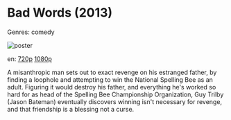 # Bad Words (2013)

Genres: comedy

![poster](http://image.tmdb.org/t/p/w500/cEnpV3XLvgTp3eVXhY2eyQKZk4r.jpg)

en:
  [720p](magnet:?xt=urn:btih:8B68F637552B197ADD16C1C67FBEBE02139006B0&tr=udp://glotorrents.pw:6969/announce&tr=udp://tracker.opentrackr.org:1337/announce&tr=udp://torrent.gresille.org:80/announce&tr=udp://tracker.openbittorrent.com:80&tr=udp://tracker.coppersurfer.tk:6969&tr=udp://tracker.leechers-paradise.org:6969&tr=udp://p4p.arenabg.ch:1337&tr=udp://tracker.internetwarriors.net:1337)
  [1080p](magnet:?xt=urn:btih:7856C2BF0F15CC7DC63B88A9F829CBBFCD40848D&tr=udp://glotorrents.pw:6969/announce&tr=udp://tracker.opentrackr.org:1337/announce&tr=udp://torrent.gresille.org:80/announce&tr=udp://tracker.openbittorrent.com:80&tr=udp://tracker.coppersurfer.tk:6969&tr=udp://tracker.leechers-paradise.org:6969&tr=udp://p4p.arenabg.ch:1337&tr=udp://tracker.internetwarriors.net:1337)
  


A misanthropic man sets out to exact revenge on his estranged father, by finding a loophole and attempting to win the National Spelling Bee as an adult. Figuring it would destroy his father, and everything he's worked so hard for as head of the Spelling Bee Championship Organization, Guy Trilby (Jason Bateman) eventually discovers winning isn't necessary for revenge, and that friendship is a blessing not a curse.